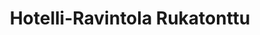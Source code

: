 ---
title: Hotelli-Ravintola Rukatonttu
ravintola: ye
ruka: ye
slug: https://www.rukatonttu.fi/
kuvaus: Tule Rukatonttuun kokemaan TALVEN PARHAAT HETKET
update: 2022-02-11-11:47
---